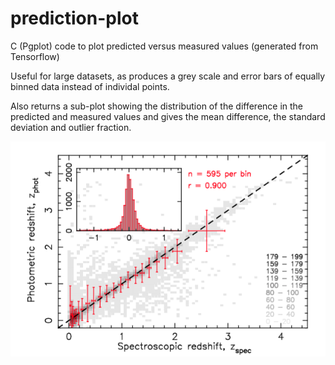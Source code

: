 # prediction-plot
C (Pgplot) code to plot predicted versus measured values (generated from Tensorflow)

Useful for large datasets, as produces a grey scale and error bars of equally binned data instead of individal points. 

Also returns a sub-plot showing the distribution of the difference in the predicted and measured values and gives the mean difference, the standard deviation and outlier fraction.

![](https://raw.githubusercontent.com/steviecurran/prediction-plot/refs/heads/main/cmp22-Fig9.png)
